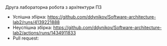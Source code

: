 Друга лабораторна робота з архітектури ПЗ

- Успішна збірка: https://github.com/ddynikov/Software-architecture-lab2/runs/4139221888
- Неуспішна збірка: https://github.com/ddynikov/Software-architecture-lab2/actions/runs/1434911833
- Pull request:

